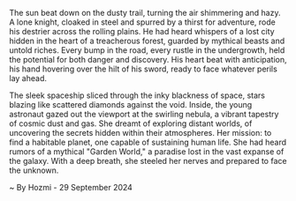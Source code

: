 
The sun beat down on the dusty trail, turning the air shimmering and hazy. A lone knight, cloaked in steel and spurred by a thirst for adventure, rode his destrier across the rolling plains. He had heard whispers of a lost city hidden in the heart of a treacherous forest, guarded by mythical beasts and untold riches. Every bump in the road, every rustle in the undergrowth, held the potential for both danger and discovery. His heart beat with anticipation, his hand hovering over the hilt of his sword, ready to face whatever perils lay ahead. 

The sleek spaceship sliced through the inky blackness of space, stars blazing like scattered diamonds against the void. Inside, the young astronaut gazed out the viewport at the swirling nebula, a vibrant tapestry of cosmic dust and gas. She dreamt of exploring distant worlds, of uncovering the secrets hidden within their atmospheres. Her mission: to find a habitable planet, one capable of sustaining human life. She had heard rumors of a mythical "Garden World," a paradise lost in the vast expanse of the galaxy. With a deep breath, she steeled her nerves and prepared to face the unknown. 

~ By Hozmi - 29 September 2024
